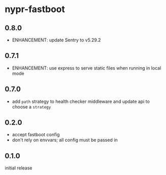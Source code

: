 # nypr-fastboot

## 0.8.0

- ENHANCEMENT: update Sentry to v5.29.2

## 0.7.1
- ENHANCEMENT: use express to serve static files when running in local mode

## 0.7.0
- add `path` strategy to health checker middleware and update api to choose a `strategy`

## 0.2.0
- accept fastboot config
- don't rely on envvars; all config must be passed in

## 0.1.0
initial release
